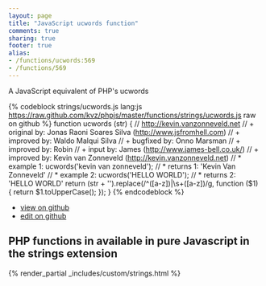 ```yaml
---
layout: page
title: "JavaScript ucwords function"
comments: true
sharing: true
footer: true
alias:
- /functions/ucwords:569
- /functions/569
---
```

<!-- Generated by Rakefile:build -->
A JavaScript equivalent of PHP's ucwords

{% codeblock strings/ucwords.js lang:js https://raw.github.com/kvz/phpjs/master/functions/strings/ucwords.js raw on github %}
function ucwords (str) {
    // http://kevin.vanzonneveld.net
    // +   original by: Jonas Raoni Soares Silva (http://www.jsfromhell.com)
    // +   improved by: Waldo Malqui Silva
    // +   bugfixed by: Onno Marsman
    // +   improved by: Robin
    // +      input by: James (http://www.james-bell.co.uk/)
    // +   improved by: Kevin van Zonneveld (http://kevin.vanzonneveld.net)
    // *     example 1: ucwords('kevin van  zonneveld');
    // *     returns 1: 'Kevin Van  Zonneveld'
    // *     example 2: ucwords('HELLO WORLD');
    // *     returns 2: 'HELLO WORLD'
    return (str + '').replace(/^([a-z])|\s+([a-z])/g, function ($1) {
        return $1.toUpperCase();
    });
}
{% endcodeblock %}

 - [view on github](https://github.com/kvz/phpjs/blob/master/functions/strings/ucwords.js)
 - [edit on github](https://github.com/kvz/phpjs/edit/master/functions/strings/ucwords.js)

## PHP functions in available in pure Javascript in the strings extension
{% render_partial _includes/custom/strings.html %}
